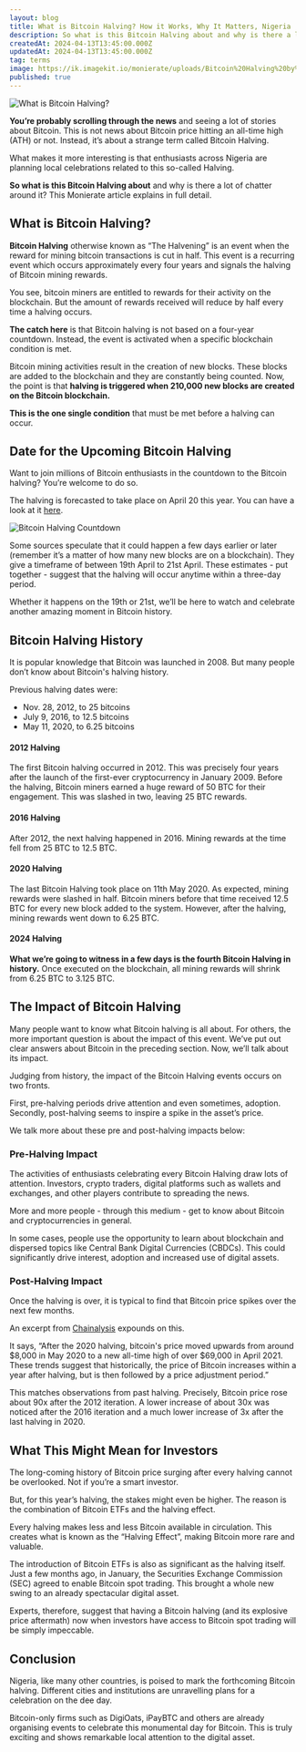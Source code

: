 ```yaml
---
layout: blog
title: What is Bitcoin Halving? How it Works, Why It Matters, Nigeria
description: So what is this Bitcoin Halving about and why is there a lot of chatter around it? This Monierate article explains in full details what Bitcoin Halving is all about.
createdAt: 2024-04-13T13:45:00.000Z
updatedAt: 2024-04-13T13:45:00.000Z
tag: terms
image: https://ik.imagekit.io/monierate/uploads/Bitcoin%20Halving%20by%20monierate.png?updatedAt=1713014036800
published: true
---
```

![What is Bitcoin Halving?](https://ik.imagekit.io/monierate/uploads/Bitcoin%20Halving%20by%20monierate.png?updatedAt=1713014036800)

**You’re probably scrolling through the news** and seeing a lot of stories about Bitcoin. This is not news about Bitcoin price hitting an all-time high (ATH) or not. Instead, it’s about a strange term called Bitcoin Halving.

What makes it more interesting is that enthusiasts across Nigeria are planning local celebrations related to this so-called Halving.

**So what is this Bitcoin Halving about** and why is there a lot of chatter around it? This Monierate article explains in full detail.

## What is Bitcoin Halving?

**Bitcoin Halving** otherwise known as “The Halvening” is an event when the reward for mining bitcoin transactions is cut in half.  This event is a recurring event which occurs approximately every four years and signals the halving of Bitcoin mining rewards.

You see, bitcoin miners are entitled to rewards for their activity on the blockchain. But the amount of rewards received will reduce by half every time a halving occurs.

**The catch here** is that Bitcoin halving is not based on a four-year countdown. Instead, the event is activated when a specific blockchain condition is met.

Bitcoin mining activities result in the creation of new blocks. These blocks are added to the blockchain and they are constantly being counted. Now, the point is that **halving is triggered when 210,000 new blocks are created on the Bitcoin blockchain.**

**This is the one single condition** that must be met before a halving can occur.

## Date for the Upcoming Bitcoin Halving
Want to join millions of Bitcoin enthusiasts in the countdown to the Bitcoin halving? You’re welcome to do so.

The halving is forecasted to take place on April 20 this year. You can have a look at it [here](https://www.thehalvening.com/).

![Bitcoin Halving Countdown](https://ik.imagekit.io/monierate/uploads/bitcoin-halving-webpage.jpg.png?updatedAt=1713038573054)

Some sources speculate that it could happen a few days earlier or later (remember it’s a matter of how many new blocks are on a blockchain). They give a timeframe of between 19th April to 21st April. These estimates - put together - suggest that the halving will occur anytime within a three-day period.

Whether it happens on the 19th or 21st, we’ll be here to watch and celebrate another amazing moment in Bitcoin history.

## Bitcoin Halving History
It is popular knowledge that Bitcoin was launched in 2008. But many people don’t know about Bitcoin's halving history.

Previous halving dates were:  

-   Nov. 28, 2012, to 25 bitcoins
-   July 9, 2016, to 12.5 bitcoins
-   May 11, 2020, to 6.25 bitcoins

#### 2012 Halving
The first Bitcoin halving occurred in 2012. This was precisely four years after the launch of the first-ever cryptocurrency in January 2009. Before the halving, Bitcoin miners earned a huge reward of 50 BTC for their engagement. This was slashed in two, leaving 25 BTC rewards.

#### 2016 Halving
After 2012, the next halving happened in 2016. Mining rewards at the time fell from 25 BTC to 12.5 BTC.

#### 2020 Halving
The last Bitcoin Halving took place on 11th May 2020. As expected, mining rewards were slashed in half. Bitcoin miners before that time received 12.5 BTC for every new block added to the system. However, after the halving, mining rewards went down to 6.25 BTC.

#### 2024 Halving
**What we’re going to witness in a few days is the fourth Bitcoin Halving in history.** Once executed on the blockchain, all mining rewards will shrink from 6.25 BTC to 3.125 BTC.

## The Impact of Bitcoin Halving

Many people want to know what Bitcoin halving is all about. For others, the more important question is about the impact of this event. We’ve put out clear answers about Bitcoin in the preceding section. Now, we’ll talk about its impact.

Judging from history, the impact of the Bitcoin Halving events occurs on two fronts.

First, pre-halving periods drive attention and even sometimes, adoption. Secondly, post-halving seems to inspire a spike in the asset’s price.

We talk more about these pre and post-halving impacts below:

### Pre-Halving Impact

The activities of enthusiasts celebrating every Bitcoin Halving draw lots of attention. Investors, crypto traders, digital platforms such as wallets and exchanges, and other players contribute to spreading the news.

More and more people - through this medium - get to know about Bitcoin and cryptocurrencies in general.

In some cases, people use the opportunity to learn about blockchain and dispersed topics like Central Bank Digital Currencies (CBDCs). This could significantly drive interest, adoption and increased use of digital assets.

### Post-Halving Impact
Once the halving is over, it is typical to find that Bitcoin price spikes over the next few months.

An excerpt from [Chainalysis](https://www.chainalysis.com/blog/bitcoin-halving-2024/#:~:text=After%20the%202020%20halving%2C%20bitcoin's,by%20a%20price%20adjustment%20period.) expounds on this.

It says, “After the 2020 halving, bitcoin's price moved upwards from around $8,000 in May 2020 to a new all-time high of over $69,000 in April 2021. These trends suggest that historically, the price of Bitcoin increases within a year after halving, but is then followed by a price adjustment period.”

This matches observations from past halving. Precisely, Bitcoin price rose about 90x after the 2012 iteration. A lower increase of about 30x was noticed after the 2016 iteration and a much lower increase of 3x after the last halving in 2020.

## What This Might Mean for Investors
The long-coming history of Bitcoin price surging after every halving cannot be overlooked. Not if you’re a smart investor.

But, for this year’s halving, the stakes might even be higher. The reason is the combination of Bitcoin ETFs and the halving effect.

Every halving makes less and less Bitcoin available in circulation. This creates what is known as the “Halving Effect”, making Bitcoin more rare and valuable.

The introduction of Bitcoin ETFs is also as significant as the halving itself. Just a few months ago, in January, the Securities Exchange Commission (SEC) agreed to enable Bitcoin spot trading. This brought a whole new swing to an already spectacular digital asset.

Experts, therefore, suggest that having a Bitcoin halving (and its explosive price aftermath) now when investors have access to Bitcoin spot trading will be simply impeccable.

## Conclusion

Nigeria, like many other countries, is poised to mark the forthcoming Bitcoin halving. Different cities and institutions are unravelling plans for a celebration on the dee day. 

Bitcoin-only firms such as DigiOats, iPayBTC and others are already organising events to celebrate this monumental day for Bitcoin. This is truly exciting and shows remarkable local attention to the digital asset.
